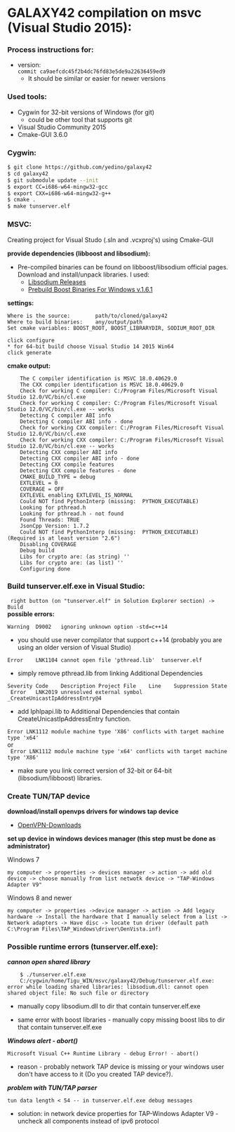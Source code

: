 # GALAXY42 compilation on msvc (Visual Studio 2015):

### Process instructions for:  

- version:  
	```commit ca9aefcdc45f2b4dc76fd83e5de9a22636459ed9```
	- It should be similar or easier for newer versions

### Used tools:
- Cygwin for 32-bit versions of Windows (for git)  
    - could be other tool that supports git
- Visual Studio Community 2015
- Cmake-GUI 3.6.0

### Cygwin:
```sh
$ git clone https://github.com/yedino/galaxy42
$ cd galaxy42
$ git submodule update --init
$ export CC=i686-w64-mingw32-gcc
$ export CXX=i686-w64-mingw32-g++
$ cmake .
$ make tunserver.elf
```
### MSVC:
Creating project for Visual Studo (.sln and .vcxproj's) using Cmake-GUI

__provide dependencies (libboost and libsodium):__  
- Pre-compiled binaries can be found on libboost/libsodium official pages.  
Download and install/unpack libraries. I used:  
    - [Libsodium Releases](https://download.libsodium.org/libsodium/releases/)  
    - [Prebuild Boost Binaries For Windows v.1.6.1](https://sourceforge.net/projects/boost/files/boost-binaries/1.61.0/)

__settings:__  
```
Where is the source: 		path/to/cloned/galaxy42  
Where to build binaries:	any/output/path
Set cmake variables: BOOST_ROOT, BOOST_LIBRARYDIR, SODIUM_ROOT_DIR
```
```
click configure
* for 64-bit build choose Visual Studio 14 2015 Win64
click generate
```
__cmake output:__
```
	The C compiler identification is MSVC 18.0.40629.0
	The CXX compiler identification is MSVC 18.0.40629.0
	Check for working C compiler: C:/Program Files/Microsoft Visual Studio 12.0/VC/bin/cl.exe
	Check for working C compiler: C:/Program Files/Microsoft Visual Studio 12.0/VC/bin/cl.exe -- works
	Detecting C compiler ABI info
	Detecting C compiler ABI info - done
	Check for working CXX compiler: C:/Program Files/Microsoft Visual Studio 12.0/VC/bin/cl.exe
	Check for working CXX compiler: C:/Program Files/Microsoft Visual Studio 12.0/VC/bin/cl.exe -- works
	Detecting CXX compiler ABI info
	Detecting CXX compiler ABI info - done
	Detecting CXX compile features
	Detecting CXX compile features - done
	CMAKE_BUILD_TYPE = debug
	EXTLEVEL = 0
	COVERAGE = OFF
	EXTLEVEL enabling EXTLEVEL_IS_NORMAL
	Could NOT find PythonInterp (missing:  PYTHON_EXECUTABLE)
	Looking for pthread.h
	Looking for pthread.h - not found
	Found Threads: TRUE  
	JsonCpp Version: 1.7.2
	Could NOT find PythonInterp (missing:  PYTHON_EXECUTABLE) (Required is at least version "2.6")
	Disabling COVERAGE
	Debug build
	Libs for crypto are: (as string) ''
	Libs for crypto are: (as list) ''
	Configuring done
```

### Build tunserver.elf.exe in Visual Studio:
``` right button (on "tunserver.elf" in Solution Explorer section) -> Build```  
__possible errors:__  

```Warning	D9002	ignoring unknown option -std=c++14```
- you should use never compilator that support c++14 (probably you are using an older version of Visual Studio)

```Error	LNK1104	cannot open file 'pthread.lib'	tunserver.elf```
- simply remove pthread.lib from linking Additional Dependencies  

```Severity	Code	Description	Project	File	Line	Suppression State```  
``` Error	LNK2019	unresolved external symbol _CreateUnicastIpAddressEntry@4```  
- add Iphlpapi.lib to Additional Dependencies that contain CreateUnicastIpAddressEntry function.

``` Error LNK1112 module machine type 'X86' conflicts with target machine type 'x64' ```  
or  
``` Error LNK1112 module machine type 'x64' conflicts with target machine type 'X86'```
- make sure you link correct version of 32-bit or 64-bit (libsodium/libboost) libraries.


### Create TUN/TAP device
__download/install openvps drivers for windows tap device__  
- [OpenVPN-Downloads](https://openvpn.net/index.php/open-source/downloads.html)  

__set up device in windows devices manager (this step must be done as administrator)__

Windows 7

```my computer -> properties -> devices manager -> action -> add old device -> choose manually from list netwotk device -> "TAP-Windows Adapter V9"```

Windows 8 and newer

```my computer -> properties ->device manager -> action -> Add legacy hardware -> Install the hardware that I manually select from a list -> Network adapters -> Have disc -> locate tun driver (default path C:\Program Files\TAP_Windows\driver\OenVista.inf)```



### Possible runtime errors (tunserver.elf.exe):  
***cannon open shared library***
```
	$ ./tunserver.elf.exe
	C:/cygwin/home/Tigu_WIN/msvc/galaxy42/Debug/tunserver.elf.exe: error while loading shared libraries: libsodium.dll: cannot open shared object file: No such file or directory
```
- manually copy libsodium.dll to dir that contain tunserver.elf.exe

- same error with boost libraries - manually copy missing boost libs to dir that contain tunserver.elf.exe

***Windows alert - abort()***  

```Microsoft Visual C++ Runtime Library - debug Error! - abort()```
- reason - probably network TAP device is missing or your windows user don't have access to it (Do you created TAP device?).

***problem with TUN/TAP parser***  

```tun data length < 54 -- in tunserver.elf.exe debug messages```
- solution: in network device properties for TAP-Windows Adapter V9 - uncheck all components instead of ipv6 protocol
